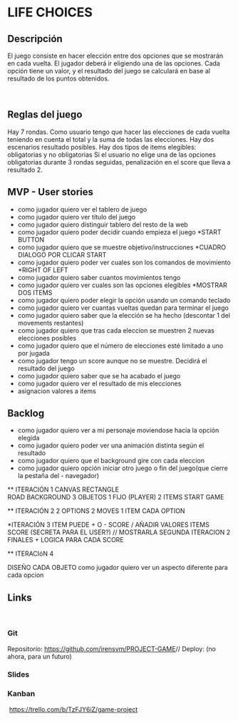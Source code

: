 # LIFE CHOICES
## Descripción
El juego consiste en hacer elección entre dos opciones que se mostrarán en cada vuelta.
El jugador deberá ir eligiendo una de las opciones. Cada opción tiene un valor, y el resultado del juego se calculará en base al resultado de los puntos obtenidos.

​
## Reglas del juego  
Hay 7 rondas.
Como usuario tengo que hacer las elecciones de cada vuelta teniendo en cuenta el total y la suma de todas las elecciones.
Hay dos escenarios resultado posibles.
Hay dos tipos de items elegibles: obligatorias y no obligatorias
Si el usuario no elige una de las opciones obligatorias durante 3 rondas seguidas, penalización en el score que lleva a resultado 2.
​
## MVP - User stories
- como jugador quiero ver el tablero de juego
- como jugador quiero ver título del juego
- como jugador quiero distinguir tablero del resto de la web 
- como jugador quiero poder decidir cuando empieza el juego
  *START BUTTON
- como jugador quiero que se muestre objetivo/instrucciones
  *CUADRO DIALOGO POR CLICAR START
- como jugador quiero poder ver cuales son los comandos de movimiento
  *RIGHT OF LEFT
- como jugador quiero saber cuantos movimientos tengo
- como jugador quiero ver cuales son las opciones elegibles
 *MOSTRAR DOS ITEMS
- como jugador quiero poder elegir la opción usando un comando teclado
- como jugador quiero ver cuantas vueltas quedan para terminar el juego
- como jugador quiero saber que la elección se ha hecho (descontar 1 del movements restantes) 
- como jugador quiero que tras cada eleccion se muestren 2 nuevas elecciones posibles
- como jugador quiero que el número de elecciones esté limitado a uno por jugada
- como jugador tengo un score aunque no se muestre. Decidirá el resultado del juego
- como jugador quiero saber que se ha acabado el juego
- como ​jugador quiero ver el resultado de mis elecciones
- asignacion valores a items

## Backlog
- como jugador quiero ver a mi personaje moviendose hacia la opción elegida
- como jugador quiero poder ver una animación distinta según el resultado
- como jugador quiero que el background gire con cada eleccion 
- como jugador quiero opción iniciar otro juego o fin del juego(que cierre la pestaña del - navegador)





** ITERACIÓN 1
CANVAS 
RECTANGLE  
ROAD 
BACKGROUND
3 OBJETOS 1 FIJO (PLAYER) 2 ITEMS
START GAME

** ITERACIÓN 2
2 OPTIONS 
2 MOVES 
1 ITEM CADA OPTION

*ITERACIÓN 3
ITEM PUEDE + O - SCORE / AÑADIR VALORES ITEMS
SCORE (SECRETA PARA EL USER?) // MOSTRARLA SEGUNDA ITERACION
2 FINALES + LOGICA PARA CADA SCORE

** ITERACIóN 4

DISEÑO CADA OBJETO
como jugador quiero ver un aspecto diferente para cada opcion




## Links
​
### Git
Repositorio: https://github.com/irensvm/PROJECT-GAME
​
// Deploy: (no ahora, para un futuro)
​
### Slides


### Kanban

​
https://trello.com/b/TzFJY6iZ/game-project